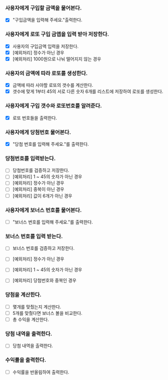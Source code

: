 ### 사용자에게 구입할 금액을 물어본다.
- [x] "구입금액을 입력해 주세요."출력한다.

### 사용자에게 로또 구입 금앱을 입력 받아 저장한다.
- [x] 사용자의 구입금액 입력을 저장한다.
- [x] [예외처리] 정수가 아닌 경우
- [x] [예외처리] 1000원으로 나눠 떨어지지 않는 경우

### 사용자의 금액에 따라 로또를 생성한다.
- [x] 금액에 따라 사야할 로또의 갯수를 계산한다.
- [x] 갯수에 맞게 1부터 45의 서로 다른 숫자 6개를 리스트에 저장하여 로또를 생성한다.

### 사용자에게 구입 갯수와 로또번호를 알려준다.
- [x] 로또 번호들을 출력한다.

### 사용자에게 당첨번호 물어본다.
- [x] "당첨 번호를 입력해 주세요."를 출력한다.

### 당첨번호를 입력받는다.
- [ ] 당첨번호를 검증하고 저장한다.
- [ ] [예외처리] 1 ~ 45의 숫자가 아닌 경우
- [ ] [예외처리] 정수가 아닌 경우
- [ ] [예외처리] 중복이 아닌 경우
- [ ] [예외처리] 값이 6개가 아닌 경우

### 사용자에게 보너스 번호를 물어본다.
- [ ] "보너스 번호를 입력해 주세요."를 출력한다.

### 보너스 번호를 입력 받는다.
- [ ] 보너스 번호를 검증하고 저장한다.
- [ ] [예외처리] 정수가 아닌 경우
- [ ] [예외처리] 1 ~ 45의 숫자가 아닌 경우
- [ ] [예외처리] 당첨번호와 중복인 경우


### 당첨을 계산한다.
- [ ] 몇개를 맞췄는지 계산한다.
- [ ] 5개를 맞췄다면 보너스 볼을 비교한다.
- [ ] 총 수익을 계산한다.

### 당첨 내역을 출력한다.
- [ ] 당첨 내역을 출력한다.

### 수익률을 출력한다.
- [ ] 수익률을 반올림하여 출력한다.
